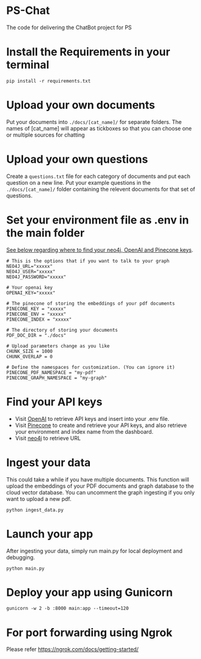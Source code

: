 # PS-Chat
The code for delivering the ChatBot project for PS

# Install the Requirements in your terminal

```
pip install -r requirements.txt

```

# Upload your own documents
Put your documents into ``` ./docs/[cat_name]/ ``` for separate folders. The names of [cat_name] will appear as tickboxes so that you can choose one or multiple sources for chatting

# Upload your own questions
Create a  ```questions.txt``` file for each category of documents and put each question on a new line. Put your example questions in the ``` ./docs/[cat_name]/ ``` folder containing the relevent documents for that set of questions.

# Set your environment file as .env in the main folder

[See below regarding where to find your neo4j, OpenAI and Pinecone keys](#find-your-api-keys).

```
# This is the options that if you want to talk to your graph
NEO4J_URL="xxxxx"
NEO4J_USER="xxxxx"
NEO4J_PASSWORD="xxxxx"

# Your openai key
OPENAI_KEY="xxxxx"

# The pinecone of storing the embeddings of your pdf documents
PINECONE_KEY = "xxxxx"
PINECONE_ENV = "xxxxx"
PINECONE_INDEX = "xxxxx"

# The directory of storing your documents
PDF_DOC_DIR = "./docs" 

# Upload parameters change as you like
CHUNK_SIZE = 1000 
CHUNK_OVERLAP = 0

# Define the namespaces for customization. (You can ignore it)
PINECONE_PDF_NAMESPACE = "my-pdf" 
PINECONE_GRAPH_NAMESPACE = "my-graph" 

```

# Find your API keys

- Visit [OpenAI](https://help.openai.com/en/articles/4936850-where-do-i-find-my-secret-api-key) to retrieve API keys and insert into your .env file.
- Visit [Pinecone](https://docs.pinecone.io/docs/quickstart#2-get-and-verify-your-pinecone-api-key) to create and retrieve your API keys, and also retrieve your environment and index name from the dashboard.
- Visit [neo4j](https://neo4j.com/docs/browser-manual/current/operations/dbms-connection/) to retrieve URL


# Ingest your data
This could take a while if you have multiple documents. This function will upload the embeddings of your PDF documents and graph database to the cloud vector database.
You can uncomment the graph ingesting if you only want to upload a new pdf.

```
python ingest_data.py
```


# Launch your app
After ingesting your data, simply run main.py for local deployment and debugging.

```
python main.py
```

# Deploy your app using Gunicorn

```
gunicorn -w 2 -b :8000 main:app --timeout=120
```

# For port forwarding using Ngrok
Please refer https://ngrok.com/docs/getting-started/
